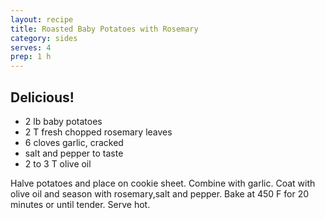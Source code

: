 ```yaml
---
layout: recipe
title: Roasted Baby Potatoes with Rosemary
category: sides
serves: 4
prep: 1 h
---
```

Delicious!
---
- 2 lb baby potatoes
- 2 T fresh chopped rosemary leaves
- 6 cloves garlic, cracked
- salt and pepper to taste
- 2 to 3 T olive oil

Halve potatoes and place on cookie sheet. Combine with garlic. Coat with olive oil and season with rosemary,salt and pepper. Bake at 450 F for 20 minutes or until tender. Serve hot.
